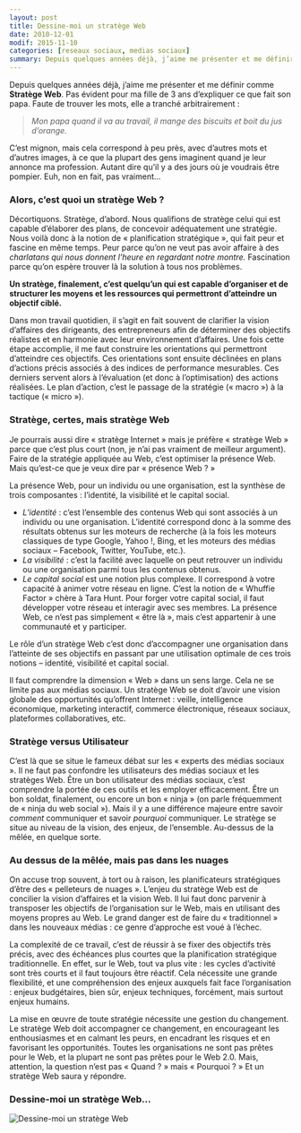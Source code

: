 ```yaml
---
layout: post
title: Dessine-moi un stratège Web
date: 2010-12-01
modif: 2015-11-10
categories: [reseaux sociaux, medias sociaux]
summary: Depuis quelques années déjà, j’aime me présenter et me définir comme Stratège Web. Pas évident pour ma fille de 3 ans d’expliquer ce que fait son papa.
---
```


Depuis quelques années déjà, j’aime me présenter et me définir comme **Stratège Web**. Pas évident pour ma fille de 3 ans d’expliquer ce que fait son papa. Faute de trouver les mots, elle a tranché arbitrairement :

> *Mon papa quand il va au travail, il mange des biscuits et boit du jus d’orange.*

C’est mignon, mais cela correspond à peu près, avec d’autres mots et d’autres images, à ce que la plupart des gens imaginent quand je leur annonce ma profession. Autant dire qu’il y a des jours où je voudrais être pompier. Euh, non en fait, pas vraiment…

### Alors, c’est quoi un stratège Web ?

Décortiquons. Stratège, d’abord. Nous qualifions de stratège celui qui est capable d’élaborer des plans, de concevoir adéquatement une stratégie. Nous voilà donc à la notion de « planification stratégique », qui fait peur et fascine en même temps. Peur parce qu’on ne veut pas avoir affaire à des *charlatans qui nous donnent l’heure en regardant notre montre.* Fascination parce qu’on espère trouver là la solution à tous nos problèmes.

**Un stratège, finalement, c’est quelqu’un qui est capable d’organiser et de structurer les moyens et les ressources qui permettront d’atteindre un objectif ciblé.**

Dans mon travail quotidien, il s’agit en fait souvent de clarifier la vision d’affaires des dirigeants, des entrepreneurs afin de déterminer des objectifs réalistes et en harmonie avec leur environnement d’affaires. Une fois cette étape accomplie, il me faut construire les orientations qui permettront d’atteindre ces objectifs. Ces orientations sont ensuite déclinées en plans d’actions précis associés à des indices de performance mesurables. Ces derniers servent alors à l’évaluation (et donc à l’optimisation) des actions réalisées. Le plan d’action, c’est le passage de la stratégie (« macro ») à la tactique (« micro »).

### Stratège, certes, mais stratège Web

Je pourrais aussi dire « stratège Internet » mais je préfère « stratège Web » parce que c’est plus court (non, je n’ai pas vraiment de meilleur argument). Faire de la stratégie appliquée au Web, c’est optimiser la présence Web. Mais qu’est-ce que je veux dire par « présence Web ? »

La présence Web, pour un individu ou une organisation, est la synthèse de trois composantes : l’identité, la visibilité et le capital social.

- *L’identité* : c’est l’ensemble des contenus Web qui sont associés à un individu ou une organisation. L’identité correspond donc à la somme des résultats obtenus sur les moteurs de recherche (à la fois les moteurs classiques de type Google, Yahoo !, Bing, et les moteurs des médias sociaux – Facebook, Twitter, YouTube, etc.).
- *La visibilité* : c’est la facilité avec laquelle on peut retrouver un individu ou une organisation parmi tous les contenus obtenus.
- *Le capital social* est une notion plus complexe. Il correspond à votre capacité à animer votre réseau en ligne. C’est la notion de « Whuffie Factor » chère à Tara Hunt. Pour forger votre capital social, il faut développer votre réseau et interagir avec ses membres. La présence Web, ce n’est pas simplement « être là », mais c’est appartenir à une communauté et y participer.

Le rôle d’un stratège Web c’est donc d’accompagner une organisation dans l’atteinte de ses objectifs en passant par une utilisation optimale de ces trois notions – identité, visibilité et capital social.

Il faut comprendre la dimension « Web » dans un sens large. Cela ne se limite pas aux médias sociaux. Un stratège Web se doit d’avoir une vision globale des opportunités qu’offrent Internet : veille, intelligence économique, marketing interactif, commerce électronique, réseaux sociaux, plateformes collaboratives, etc.

### Stratège versus Utilisateur

C’est là que se situe le fameux débat sur les « experts des médias sociaux ». Il ne faut pas confondre les utilisateurs des médias sociaux et les stratèges Web. Être un bon utilisateur des médias sociaux, c’est comprendre la portée de ces outils et les employer efficacement. Être un bon soldat, finalement, ou encore un bon « ninja » (on parle fréquemment de « ninja du web social »). Mais il y a une différence majeure entre savoir *comment* communiquer et savoir *pourquoi* communiquer. Le stratège se situe au niveau de la vision, des enjeux, de l’ensemble. Au-dessus de la mêlée, en quelque sorte.

### Au dessus de la mêlée, mais pas dans les nuages

On accuse trop souvent, à tort ou à raison, les planificateurs stratégiques d’être des « pelleteurs de nuages ». L’enjeu du stratège Web est de concilier la vision d’affaires et la vision Web. Il lui faut donc parvenir à transposer les objectifs de l’organisation sur le Web, mais en utilisant des moyens propres au Web. Le grand danger est de faire du « traditionnel » dans les nouveaux médias : ce genre d’approche est voué à l’échec.

La complexité de ce travail, c’est de réussir à se fixer des objectifs très précis, avec des échéances plus courtes que la planification stratégique traditionnelle. En effet, sur le Web, tout va plus vite : les cycles d’activité sont très courts et il faut toujours être réactif. Cela nécessite une grande flexibilité, et une compréhension des enjeux auxquels fait face l’organisation : enjeux budgétaires, bien sûr, enjeux techniques, forcément, mais surtout enjeux humains.

La mise en œuvre de toute stratégie nécessite une gestion du changement. Le stratège Web doit accompagner ce changement, en encourageant les enthousiasmes et en calmant les peurs, en encadrant les risques et en favorisant les opportunités. Toutes les organisations ne sont pas prêtes pour le Web, et la plupart ne sont pas prêtes pour le Web 2.0. Mais, attention, la question n’est pas « Quand ? » mais « Pourquoi ? » Et un stratège Web saura y répondre.

### Dessine-moi un stratège Web…

![Dessine-moi un stratège Web](/assets/img/Stratège-Web-en-7-mots76a1.jpg)

